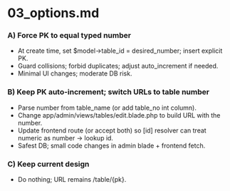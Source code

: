# 03_options.md
### A) Force PK to equal typed number
- At create time, set $model->table_id = desired_number; insert explicit PK.
- Guard collisions; forbid duplicates; adjust auto_increment if needed.
- Minimal UI changes; moderate DB risk.

### B) Keep PK auto-increment; switch URLs to table number
- Parse number from table_name (or add table_no int column).
- Change app/admin/views/tables/edit.blade.php to build URL with the number.
- Update frontend route (or accept both) so [id] resolver can treat numeric as number -> lookup id.
- Safest DB; small code changes in admin blade + frontend fetch.

### C) Keep current design
- Do nothing; URL remains /table/{pk}.